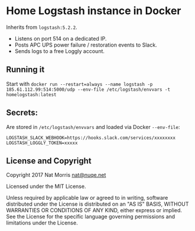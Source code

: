 # Home Logstash instance in Docker

Inherits from `logstash:5.2.2`.

* Listens on port 514 on a dedicated IP.
* Posts APC UPS power failure / restoration events to Slack.
* Sends logs to a free Loggly account.

## Running it

Start with `docker run --restart=always --name logstash -p 185.61.112.99:514:5000/udp --env-file /etc/logstash/envvars -t homelogstash:latest`

## Secrets:

Are stored in `/etc/logstash/envvars` and loaded via Docker `--env-file`:

```
LOGSTASH_SLACK_WEBHOOK=https://hooks.slack.com/services/xxxxxxxx
LOGSTASH_LOGGLY_TOKEN=xxxxx
```

## License and Copyright

Copyright 2017 Nat Morris nat@nuqe.net

Licensed under the MIT License.

Unless required by applicable law or agreed to in writing, software distributed under the License is distributed on an "AS IS" BASIS, WITHOUT WARRANTIES OR CONDITIONS OF ANY KIND, either express or implied. See the License for the specific language governing permissions and limitations under the License.
